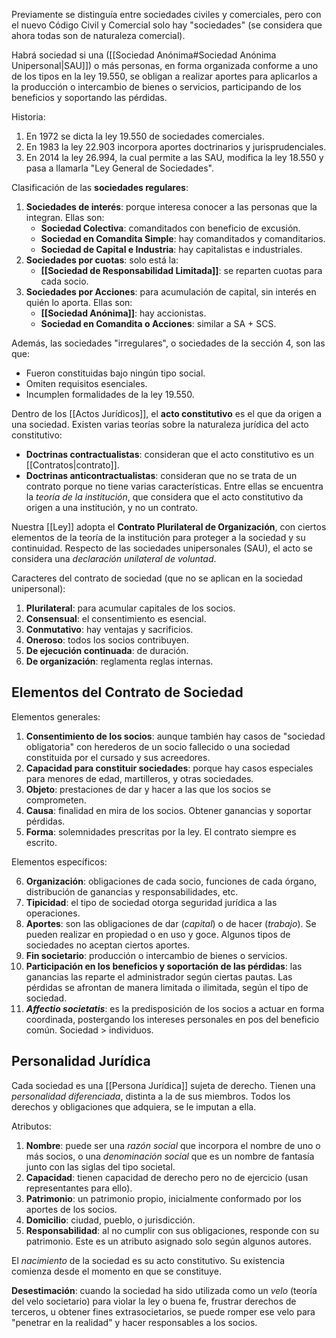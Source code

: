 Previamente se distinguía entre sociedades civiles y comerciales, pero con el nuevo Código Civil y Comercial solo hay "sociedades" (se considera que ahora todas son de naturaleza comercial).

Habrá sociedad si una ([[Sociedad Anónima#Sociedad Anónima Unipersonal|SAU]]) o más personas, en forma organizada conforme a uno de los tipos en la ley 19.550, se obligan a realizar aportes para aplicarlos a la producción o intercambio de bienes o servicios, participando de los beneficios y soportando las pérdidas.

Historia:

1. En 1972 se dicta la ley 19.550 de sociedades comerciales.
2. En 1983 la ley 22.903 incorpora aportes doctrinarios y jurisprudenciales.
3. En 2014 la ley 26.994, la cual permite a las SAU, modifica la ley 18.550 y pasa a llamarla "Ley General de Sociedades".

Clasificación de las **sociedades regulares**:

1. **Sociedades de interés**: porque interesa conocer a las personas que la integran. Ellas son:
	- **Sociedad Colectiva**: comanditados con beneficio de excusión.
	- **Sociedad en Comandita Simple**: hay comanditados y comanditarios.
	- **Sociedad de Capital e Industria**: hay capitalistas e industriales.
2. **Sociedades por cuotas**: solo está la:
	- **[[Sociedad de Responsabilidad Limitada]]**: se reparten cuotas para cada socio.
3. **Sociedades por Acciones**: para acumulación de capital, sin interés en quién lo aporta. Ellas son:
	- **[[Sociedad Anónima]]**: hay accionistas.
	- **Sociedad en Comandita o Acciones**: similar a SA + SCS.

Además, las sociedades "irregulares", o sociedades de la sección 4, son las que:

- Fueron constituidas bajo ningún tipo social.
- Omiten requisitos esenciales.
- Incumplen formalidades de la ley 19.550.

Dentro de los [[Actos Jurídicos]], el **acto constitutivo** es el que da origen a una sociedad. Existen varias teorías sobre la naturaleza jurídica del acto constitutivo:

- **Doctrinas contractualistas**: consideran que el acto constitutivo es un [[Contratos|contrato]].
- **Doctrinas anticontractualistas**: consideran que no se trata de un contrato porque no tiene varias características. Entre ellas se encuentra la *teoría de la institución*, que considera que el acto constitutivo da origen a una institución, y no un contrato.

Nuestra [[Ley]] adopta el **Contrato Plurilateral de Organización**, con ciertos elementos de la teoría de la institución para proteger a la sociedad y su continuidad. Respecto de las sociedades unipersonales (SAU), el acto se considera una *declaración unilateral de voluntad*.

Caracteres del contrato de sociedad (que no se aplican en la sociedad unipersonal):

1. **Plurilateral**: para acumular capitales de los socios.
2. **Consensual**: el consentimiento es esencial.
3. **Conmutativo**: hay ventajas y sacrificios.
4. **Oneroso**: todos los socios contribuyen.
5. **De ejecución continuada**: de duración.
6. **De organización**: reglamenta reglas internas.

## Elementos del Contrato de Sociedad

Elementos generales:

1. **Consentimiento de los socios**: aunque también hay casos de "sociedad obligatoria" con herederos de un socio fallecido o una sociedad constituida por el cursado y sus acreedores.
2. **Capacidad para constituir sociedades**: porque hay casos especiales para menores de edad, martilleros, y otras sociedades.
3. **Objeto**: prestaciones de dar y hacer a las que los socios se comprometen.
4. **Causa**: finalidad en mira de los socios. Obtener ganancias y soportar pérdidas.
5. **Forma**: solemnidades prescritas por la ley. El contrato siempre es escrito.

Elementos específicos:

6. **Organización**: obligaciones de cada socio, funciones de cada órgano, distribución de ganancias y responsabilidades, etc.
7. **Tipicidad**: el tipo de sociedad otorga seguridad jurídica a las operaciones.
8. **Aportes**: son las obligaciones de dar (*capital*) o de hacer (*trabajo*). Se pueden realizar en propiedad o en uso y goce. Algunos tipos de sociedades no aceptan ciertos aportes.
9. **Fin societario**: producción o intercambio de bienes o servicios.
10. **Participación en los beneficios y soportación de las pérdidas**: las ganancias las reparte el administrador según ciertas pautas. Las pérdidas se afrontan de manera limitada o ilimitada, según el tipo de sociedad.
11. ***Affectio societatis***: es la predisposición de los socios a actuar en forma coordinada, postergando los intereses personales en pos del beneficio común. Sociedad $\gt$ individuos.

## Personalidad Jurídica

Cada sociedad es una [[Persona Jurídica]] sujeta de derecho. Tienen una *personalidad diferenciada*, distinta a la de sus miembros. Todos los derechos y obligaciones que adquiera, se le imputan a ella.

Atributos:

1. **Nombre**: puede ser una *razón social* que incorpora el nombre de uno o más socios, o una *denominación social* que es un nombre de fantasía junto con las siglas del tipo societal.
2. **Capacidad**: tienen capacidad de derecho pero no de ejercicio (usan representantes para ello).
3. **Patrimonio**: un patrimonio propio, inicialmente conformado por los aportes de los socios.
4. **Domicilio**: ciudad, pueblo, o jurisdicción.
5. **Responsabilidad**: al no cumplir con sus obligaciones, responde con su patrimonio. Este es un atributo asignado solo según algunos autores.

El *nacimiento* de la sociedad es su acto constitutivo. Su existencia comienza desde el momento en que se constituye.

**Desestimación**: cuando la sociedad ha sido utilizada como un *velo* (teoría del velo societario) para violar la ley o buena fe, frustrar derechos de terceros, u obtener fines extrasocietarios, se puede romper ese velo para "penetrar en la realidad" y hacer responsables a los socios.
